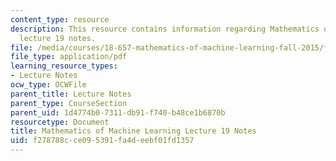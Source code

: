 ```yaml
---
content_type: resource
description: This resource contains information regarding Mathematics of machine learning
  lecture 19 notes.
file: /media/courses/18-657-mathematics-of-machine-learning-fall-2015/f278788cce095391fa4deebf01fd1357_MIT18_657F15_L19.pdf
file_type: application/pdf
learning_resource_types:
- Lecture Notes
ocw_type: OCWFile
parent_title: Lecture Notes
parent_type: CourseSection
parent_uid: 1d4774b0-7311-db91-f740-b48ce1b6870b
resourcetype: Document
title: Mathematics of Machine Learning Lecture 19 Notes
uid: f278788c-ce09-5391-fa4d-eebf01fd1357
---
```

